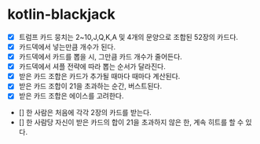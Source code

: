 # kotlin-blackjack

- [X] 트럼프 카드 뭉치는 2~10,J,Q,K,A 및 4개의 문양으로 조합된 52장의 카드다.
- [X] 카드덱에서 넣는만큼 개수가 된다.
- [X] 카드덱에서 카드를 뽑을 시, 그만큼 카드 개수가 줄어든다.
- [X] 카드덱에서 셔플 전략에 따라 뽑는 순서가 달라진다.
- [X] 받은 카드 조합은 카드가 추가될 때마다 때마다 계산된다.
- [X] 받은 카드 조합이 21을 초과하는 순간, 버스트된다.
- [X] 받은 카드 조합은 에이스를 고려한다.
- [] 한 사람은 처음에 각각 2장의 카드를 받는다.
- [] 한 사람당 자신이 받은 카드의 합이 21을 초과하지 않은 한, 계속 히트를 할 수 있다.
